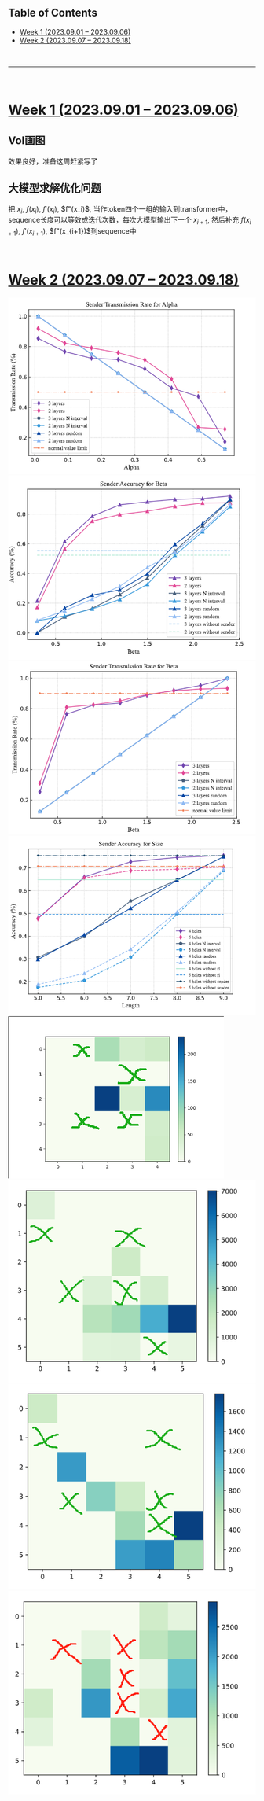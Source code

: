<p id="table"></p>

## Table of Contents

- <a href="#1"> Week 1 (2023.09.01 – 2023.09.06)
- <a href="#1"> Week 2 (2023.09.07 – 2023.09.18)


<br/>

------

<br/>

<p id="1"></p>

# <a href="#table">Week 1 (2023.09.01 – 2023.09.06)</a>

## VoI画图
效果良好，准备这周赶紧写了

## 大模型求解优化问题

把 $x_i$, $f(x_i)$, $f'(x_i)$, $f"(x_i)$, 当作token四个一组的输入到transformer中，sequence长度可以等效成迭代次数，每次大模型输出下一个 $x_{i+1}$, 然后补充 $f(x_{i+1})$, $f'(x_{i+1})$, $f"(x_{i+1})$到sequence中


<br/>

<p id="2"></p>

# <a href="#table">Week 2 (2023.09.07 – 2023.09.18)</a>

![图片](./pic/alpha-trans.png)
![图片](./pic/beta-accuracy.png)
![图片](./pic/beta-trans.png)
![图片](./pic/size-accuracy.png)
![图片](./pic/vision1.png)
![图片](./pic/vision2.png)
![图片](./pic/vision3.png)
![图片](./pic/vision4.png)
